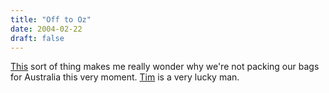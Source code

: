 ```yaml
---
title: "Off to Oz"
date: 2004-02-22
draft: false
---
```

[This](https://www.tbray.org/ongoing/When/200x/2004/02/18/OzOut "ongoing Oz Out") sort of thing makes me really wonder why we're not packing our bags for Australia this very moment. [Tim](https://www.tbray.org/ongoing/misc/Tim) is a very lucky man.
